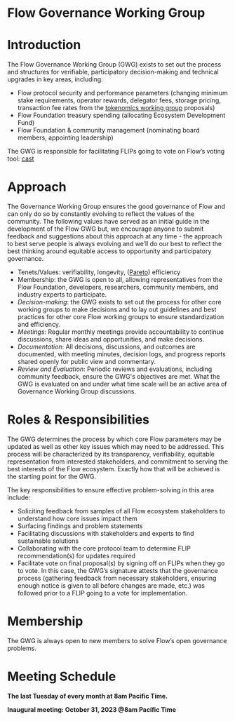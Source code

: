 # Flow Governance Working Group

# Introduction

The Flow Governance Working Group (GWG) exists to set out the process and structures for verifiable, participatory decision-making and technical upgrades in key areas, including:

- Flow protocol security and performance parameters (changing minimum stake requirements, operator rewards, delegator fees, storage pricing, transaction fee rates from the [tokenomics working group](https://github.com/onflow/twg) proposals)
- Flow Foundation treasury spending (allocating Ecosystem Development Fund)
- Flow Foundation & community management (nominating board members, appointing leadership)

The GWG is responsible for facilitating FLIPs going to vote on Flow’s voting tool: [cast](https://cast.fyi/#/)

# Approach

The Governance Working Group ensures the good governance of Flow and can only do so by constantly evolving to reflect the values of the community. The following values have served as an initial guide in the development of the Flow GWG but, we encourage anyone to submit feedback and suggestions about this approach at any time - the approach to best serve people is always evolving and we’ll do our best to reflect the best thinking around equitable access to opportunity and participatory governance. 

- Tenets/Values: verifiability, longevity, ([Pareto](https://en.wikipedia.org/wiki/Pareto_efficiency)) efficiency
- Membership: the GWG is open to all, allowing representatives from the Flow Foundation, developers, researchers, community members, and industry experts to participate.
- *Decision-making*: the GWG exists to set out the process for other core working groups to make decisions and to lay out guidelines and best practices for other core Flow working groups to ensure standardization and efficiency.
- *Meetings*: Regular monthly meetings provide accountability to continue discussions, share ideas and opportunities, and make decisions.
- *Documentation*: All decisions, discussions, and outcomes are documented, with meeting minutes, decision logs, and progress reports shared openly for public view and commentary.
- *Review and Evaluation*: Periodic reviews and evaluations, including community feedback, ensure the GWG's objectives are met. What the GWG is evaluated on and under what time scale will be an active area of Governance Working Group discussions.

# Roles & Responsibilities

The GWG determines the process by which core Flow parameters may be updated as well as other key issues which may need to be addressed. This process will be characterized by its transparency, verifiability, equitable representation from interested stakeholders, and commitment to serving the best interests of the Flow ecosystem. Exactly how that will be achieved is the starting point for the GWG. 

The key responsibilities to ensure effective problem-solving in this area include: 

- Soliciting feedback from samples of all Flow ecosystem stakeholders to understand how core issues impact them
- Surfacing findings and problem statements
- Facilitating discussions with stakeholders and experts to find sustainable solutions
- Collaborating with the core protocol team to determine FLIP recommendation(s) for updates required
- Facilitate vote on final proposal(s) by signing off on FLIPs when they go to vote. In this case, the GWG’s signature attests that the governance process (gathering feedback from necessary stakeholders, ensuring enough notice is given to all before changes are made, etc.) was followed prior to a FLIP going to a vote for implementation.

# Membership

The GWG is always open to new members to solve Flow’s open governance problems. 

# Meeting Schedule

**The last Tuesday of every month at 8am Pacific Time.** 

**Inaugural meeting: October 31, 2023 @8am Pacific Time** 
